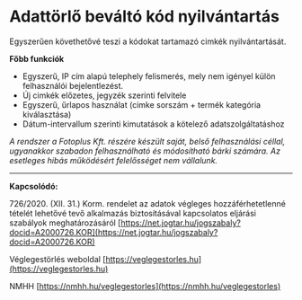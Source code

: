 # Adattörlő beváltó kód nyilvántartás

Egyszerűen követhetővé teszi a kódokat tartamazó cimkék nyilvántartását.

**Főbb funkciók**

- Egyszerű, IP cím alapú telephely felismerés, mely nem igényel külön felhasználói bejelentlezést.
- Új cimkék előzetes, jegyzék szerinti felvitele
- Egyszerű, űrlapos használat (cimke sorszám + termék kategória kiválasztása)
- Dátum-intervallum szerinti kimutatások a kötelező adatszolgáltatáshoz

*A rendszer a Fotoplus Kft. részére készült saját, belső felhasználási céllal, ugyanakkor szabadon felhasználható és módosítható bárki számára. Az esetleges hibás működésért felelősséget nem vállalunk.*

---

**Kapcsolódó:**

726/2020. (XII. 31.) Korm. rendelet az adatok végleges hozzáférhetetlenné tételét lehetővé tevő alkalmazás biztosításával kapcsolatos eljárási szabályok meghatározásáról
[https://net.jogtar.hu/jogszabaly?docid=A2000726.KOR](https://net.jogtar.hu/jogszabaly?docid=A2000726.KOR)

Véglegestörlés weboldal
[https://veglegestorles.hu](https://veglegestorles.hu)

NMHH
[https://nmhh.hu/veglegestorles](https://nmhh.hu/veglegestorles)
